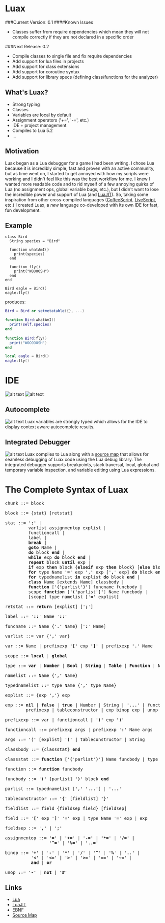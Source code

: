 Luax
====

###Current Version: 0.1
####Known Issues
* Classes suffer from require dependencies which mean they will not compile correctly if they are not declared in a specific order

###Next Release: 0.2
* Compile classes to single file and fix require dependencies
* Add support for lua files in projects
* Add support for class extensions
* Add support for coroutine syntax
* Add support for library specs (defining class/functions for the analyzer)

What's Luax?
------------

* Strong typing
* Classes
* Variables are local by default
* Assignment operators ('+=', '-=', etc.)
* IDE + project management
* Compiles to Lua 5.2
* ... 

Motivation
----------

Luax began as a Lua debugger for a game I had been writing. I chose Lua because it is incredibly simple, fast and proven with an active community, but as time went on, I started to get annoyed with how my scripts were working and I didn't feel like this was the best workflow for me. I knew I wanted more readable code and to rid myself of a few annoying quirks of Lua (no assignment ops, global variable bugs, etc.), but I didn't want to lose the incredible power and support of Lua (and [LuaJIT](http://luajit.org)). So, taking some inspiration from other cross-compiled languages ([CoffeeScript](http://coffeescript.org), [LiveScript](http://livescript.net), etc.) I created Luax, a *new* language co-developed with its own IDE for fast, fun development.

Example
-------

```
class Bird
  String species = "Bird"
  
  function whatAmI()
    print(species)
  end
  
  function fly()
    print("WOOOOSH")
  end
end

Bird eagle = Bird()
eagle:fly()
```

produces:

```Lua
Bird = Bird or setmetatable({}, ...)

function Bird:whatAmI()
  print(self.species)
end
  
function Bird:fly()
  print("WOOOOOSH")
end

local eagle = Bird()
eagle:fly()
```

IDE
===
![alt text](docs/images/image1.png)
![alt text](docs/images/image2.png)

Autocomplete
------------
![alt text](docs/images/image3.png)
Luax variables are strongly typed which allows for the IDE to display context aware autocomplete results.

Integrated Debugger
-------------------
![alt text](docs/images/image4.png)
Luax compiles to Lua along with a [source map](https://github.com/mozilla/source-map) that allows for seamless debugging of Luax code using the Lua debug library. The integrated debugger supports breakpoints, stack traversal, local, global and temporary variable inspection, and variable editing using Lua expressions. 

The Complete Syntax of Luax
===========================
<pre>
chunk ::= block

block ::= {stat} [retstat]

stat ::= '<b>;</b>' |
         varlist assignmentop explist | 
         functioncall | 
         label |
         <b>break</b> |
         <b>goto</b> Name |
         <b>do</b> block <b>end</b> | 
         <b>while</b> exp <b>do</b> block <b>end</b> | 
         <b>repeat</b> block <b>until</b> exp | 
         <b>if</b> exp <b>then</b> block {<b>elseif</b> exp <b>then</b> block} [<b>else</b> block] <b>end</b> | 
         <b>for</b> type Name '<b>=</b>' exp '<b>,</b>' exp ['<b>,</b>' exp] <b>do</b> block <b>end</b> | 
         <b>for</b> typednamelist <b>in</b> explist <b>do</b> block <b>end</b> | 
         <b>class</b> Name [extends Name] classbody |
         <b>function</b> ['<b>(</b>'parlist'<b>)</b>'] funcname funcbody | 
         scope <b>function</b> ['<b>(</b>'parlist'<b>)</b>'] Name funcbody | 
         [scope] type namelist ['<b>=</b>' explist] 

retstat ::= <b>return</b> [explist] ['<b>;</b>']

label ::= '<b>::</b>' Name '<b>::</b>'

funcname ::= Name {'<b>.</b>' Name} ['<b>:</b>' Name]

varlist ::= var {'<b>,</b>' var}

var ::= Name | prefixexp '<b>[</b>' exp '<b>]</b>' | prefixexp '<b>.</b>' Name 

scope ::= <b>local</b> | <b>global</b>

type ::= <b>var</b> | <b>Number</b> | <b>Bool</b> | <b>String</b> | <b>Table</b> | <b>Function</b> | Name

namelist ::= Name {'<b>,</b>' Name}

typednamelist ::= type Name {'<b>,</b>' type Name}

explist ::= {exp '<b>,</b>'} exp

exp ::= <b>nil</b> | <b>false</b> | <b>true</b> | Number | String | '<b>...</b>' | function | 
        prefixexp | tableconstructor | exp binop exp | unop exp 

prefixexp ::= var | functioncall | '<b>(</b>' exp '<b>)</b>'

functioncall ::= prefixexp args | prefixexp '<b>:</b>' Name args 

args ::= '<b>(</b>' [explist] '<b>)</b>' | tableconstructor | String 

classbody ::= {classstat} <b>end</b>

classstat ::= <b>function</b> ['<b>(</b>'parlist'<b>)</b>'] Name funcbody | type namelist ['<b>=</b>' explist]

function ::= <b>function</b> funcbody

funcbody ::= '<b>(</b>' [parlist] '<b>)</b>' block <b>end</b>

parlist ::= typednamelist ['<b>,</b>' '<b>...</b>'] | '<b>...</b>'

tableconstructor ::= '<b>{</b>' [fieldlist] '<b>}</b>'

fieldlist ::= field {fieldsep field} [fieldsep]

field ::= '<b>[</b>' exp '<b>]</b>' '<b>=</b>' exp | type Name '<b>=</b>' exp | exp

fieldsep ::= '<b>,</b>' | '<b>;</b>'

assignmentop ::= '<b>=</b>' | '<b>+=</b>' | '<b>-=</b>' | '<b>*=</b>' | '<b>/=</b>' | 
                 '<b>^=</b>' | '<b>%=</b>' | '<b>..=</b>'

binop ::= '<b>+</b>' | '<b>-</b>' | '<b>*</b>' | '<b>/</b>' | '<b>^</b>' | '<b>%</b>' | '<b>..</b>' | 
          '<b>&lt;</b>' | '<b>&lt;=</b>' | '<b>></b>' | '<b>>=</b>' | '<b>==</b>' | '<b>~=</b>' | 
          <b>and</b> | <b>or</b>

unop ::= '<b>-</b>' | <b>not</b> | '<b>#</b>'
</pre>

Links
-----
* [Lua](http://www.lua.org)
* [LuaJIT](http://luajit.org)
* [EBNF](docs/EBNF.md)
* [Source Map](https://github.com/mozilla/source-map)
